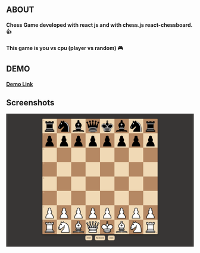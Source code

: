## ABOUT 
#### Chess Game developed with react js and with chess.js react-chessboard. :thumbsup:
#### This game is you vs cpu (player vs random) :video_game:

## DEMO
#### [Demo Link](https://reactchessjs.netlify.app/)
## Screenshots
![demo](./demo.png)
